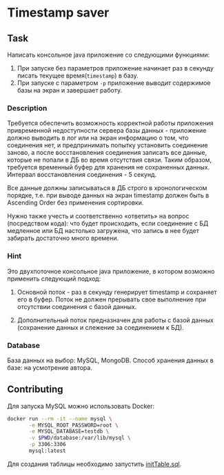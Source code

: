 # Timestamp saver

## Task

Написать консольное java приложение со следующими функциями:

1. При запуске без параметров приложение начинает раз в секунду писать текущее время(`timestamp`) в базу.
2. При запуске с параметром `-p` приложение выводит содержимое базы на экран и завершает работу.

### Description

Требуется обеспечить возможность корректной работы приложения привременной недоступности сервера базы данных - приложение должно выводить в лог или на экран информацию о том, что соединения нет, и предпринимать попытку установить соединение заново, а после восстановления соединения записать все данные, которые не попали в ДБ во время отсутствия связи. Таким образом, требуется временный буфер для хранения не сохраненных данных. Интервал восстановления соединения - 5 секунд.

Все данные должны записываться в ДБ строго в хронологическом порядке, т.е. при выводе данных на экран timestamp должен быть в Ascending Order без применения сортировки.

Нужно также учесть и соответственно «ответить» на вопрос (посредством кода): что будет происходить, если соединение с БД медленное или БД настолько загружена, что запись в нее будет забирать достаточно много времени.

### Hint

Это двухпоточное консольное java приложение, в котором возможно применить следующий подход: 

1. Основной поток - раз в секунду генерирует timestamp и сохраняет его в буфер. Поток не должен прерывать свое выполнение при отсутствии соединения с базой данных.

2. Дополнительный поток предназначен для работы с базой данных (сохранение данных и слежение за соединением к БД).

### Database

База данных на выбор: MySQL, MongoDB. Способ хранения данных в базе: на усмотрение автора.

## Contributing

Для запуска MySQL можно использовать Docker:
```bash
docker run --rm -it --name mysql \
       -e MYSQL_ROOT_PASSWORD=root \
       -e MYSQL_DATABASE=testdb \
       -v $PWD/database:/var/lib/mysql \
       -p 3306:3306
       mysql:latest
```

Для создания таблицы необходимо запустить [initTable.sql](src/main/resources/initTable.sql).
